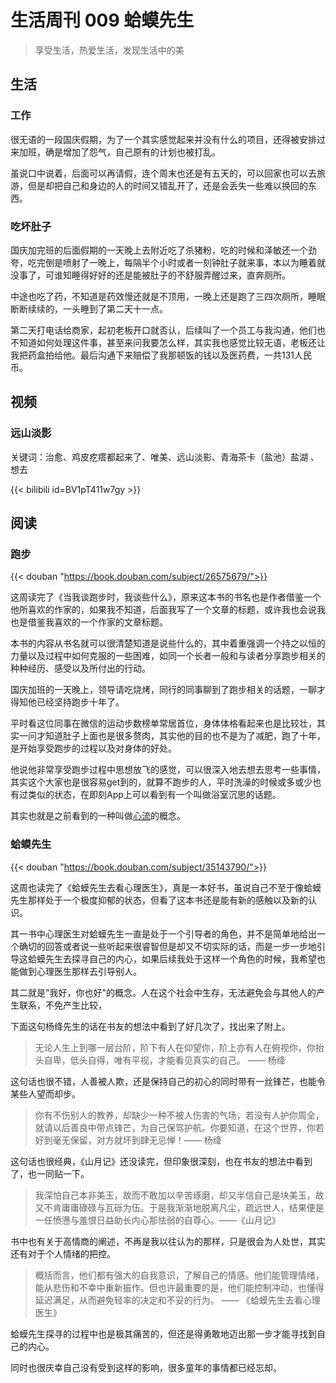 # 生活周刊 009 蛤蟆先生

> 享受生活，热爱生活，发现生活中的美

## 生活

### 工作
很无语的一段国庆假期，为了一个其实感觉起来并没有什么的项目，还得被安排过来加班，确是增加了怨气，自己原有的计划也被打乱。

虽说口中说着，后面可以再请假，连个周末也还是有五天的，可以回家也可以去旅游，但是却把自己和身边的人的时间又错乱开了，还是会丢失一些难以换回的东西。

### 吃坏肚子

国庆加完班的后面假期的一天晚上去附近吃了杀猪粉，吃的时候和泽敏还一个劲夸，吃完倒是喷射了一晚上，每隔半个小时或者一刻钟肚子就来事，本以为睡着就没事了，可谁知睡得好好的还是能被肚子的不舒服弄醒过来，直奔厕所。

中途也吃了药，不知道是药效慢还就是不顶用，一晚上还是跑了三四次厕所，睡眠断断续续的，一头睡到了第二天十一点。

第二天打电话给商家，起初老板开口就否认，后续叫了一个员工与我沟通，他们也不知道如何处理这件事，甚至来问我要怎么样，其实我也感觉比较无语，老板还让我把药盒拍给他。最后沟通下来赔偿了我那顿饭的钱以及医药费，一共131人民币。

## 视频

### 远山淡影
关键词：治愈、鸡皮疙瘩都起来了、唯美、远山淡影、青海茶卡（盐池）盐湖 、想去

{{< bilibili id=BV1pT411w7gy >}}

## 阅读

### 跑步

{{< douban "https://book.douban.com/subject/26575679/">}}

这周读完了《当我谈跑步时，我谈些什么》，原来这本书的书名也是作者借鉴一个他所喜欢的作家的，如果我不知道，后面我写了一个文章的标题，或许我也会说我也是借鉴我喜欢的一个作家的文章标题。

本书的内容从书名就可以很清楚知道是说些什么的，其中着重强调一个持之以恒的力量以及过程中如何克服的一些困难，如同一个长者一般和与读者分享跑步相关的种种经历、感受以及所付出的行动。

国庆加班的一天晚上，领导请吃烧烤，同行的同事聊到了跑步相关的话题，一聊才得知他已经坚持跑步十年了。

平时看这位同事在微信的运动步数榜单常居首位，身体体格看起来也是比较壮，其实一问才知道肚子上面也是很多赘肉，其实他的目的也不是为了减肥，跑了十年，是开始享受跑步的过程以及对身体的好处。

他说他非常享受跑步过程中思想放飞的感觉，可以很深入地去想去思考一些事情，其实这个大家也是很容易get到的，就算不跑步的人，平时洗澡的时候或多或少也有过类似的状态，在即刻App上可以看到有一个叫做浴室沉思的话题。

其实也就是之前看到的一种叫做[心流](https://zh.wikipedia.org/zh-sg/%E5%BF%83%E6%B5%81%E7%90%86%E8%AB%96)的概念。

### 蛤蟆先生
{{< douban "https://book.douban.com/subject/35143790/">}}

这周也读完了《蛤蟆先生去看心理医生》，真是一本好书，虽说自己不至于像蛤蟆先生那样处于一个极度抑郁的状态，但看了这本书还是能有新的感触以及新的认识。

其一书中心理医生对蛤蟆先生一直是处于一个引导者的角色，并不是简单地给出一个确切的回答或者说一些听起来很睿智但是却又不切实际的话，而是一步一步地引导这蛤蟆先生去探寻自己的内心，如果后续我处于这样一个角色的时候，我希望也能做到心理医生那样去引导别人。

其二就是"我好，你也好"的概念。人在这个社会中生存，无法避免会与其他人的产生联系，不免产生比较，

下面这句杨绛先生的话在书友的想法中看到了好几次了，找出来了附上。

> 无论人生上到哪一层台阶，阶下有人在仰望你，阶上亦有人在俯视你，你抬头自卑，低头自得，唯有平视，才能看见真实的自己。 —— 杨绛

这句话也很不错，人善被人欺，还是保持自己的初心的同时带有一丝锋芒，也能令某些人望而却步。

> 你有不伤别人的教养，却缺少一种不被人伤害的气场，若没有人护你周全，就请以后善良中带点锋芒，为自己保驾护航。你要知道，在这个世界，你若好到毫无保留，对方就坏到肆无忌惮！—— 杨绛

这句话也很经典，《山月记》还没读完，但印象很深刻，也在书友的想法中看到了，也一同贴一下。

> 我深怕自己本非美玉，故而不敢加以辛苦琢磨，却又半信自己是块美玉，故又不肯庸庸碌碌与瓦砾为伍。于是我渐渐地脱离凡尘，疏远世人，结果便是一任愤懑与羞恨日益助长内心那怯弱的自尊心。——《山月记》

书中也有关于高情商的阐述，不再是我以往认为的那样，只是很会为人处世，其实还有对于个人情绪的把控。

> 概括而言，他们都有强大的自我意识，了解自己的情感。他们能管理情绪，能从悲伤和不幸中重新振作。但也许最重要的是，他们能控制冲动，也懂得延迟满足，从而避免轻率的决定和不妥的行为。 —— 《蛤蟆先生去看心理医生》

蛤蟆先生探寻的过程中也是极其痛苦的，但还是得勇敢地迈出那一步才能寻找到自己的内心。

同时也很庆幸自己没有受到这样的影响，很多童年的事情都已经忘却。

